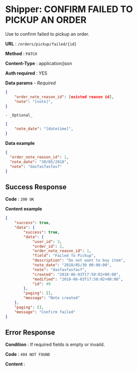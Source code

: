 # Shipper: CONFIRM FAILED TO PICKUP AN ORDER

Use to confirm failed to pickup an order.

**URL** : `/orders/pickup/failed/{id}`

**Method** : `PATCH`

**Content-Type** : application/json

**Auth required** : YES

**Data params**
    - _Required_

```json
{
    "order_note_reason_id": [existed reason id],
    "note": "[note]",
}
```
	- _Optional_

```json
{
    "note_date": "[datetime]",
}
```

**Data example**

```json
{
  "order_note_reason_id": 1,
  "note_date": "30/05/2018",
  "note": "dasfasfasfasf"
}
```

## Success Response

**Code** : `200 OK`

**Content example**

```json
{
    "success": true,
    "data": {
        "success": true,
        "data": {
            "user_id": 3,
            "order_id": 2,
            "order_note_reason_id": 1,
            "field": "Failed To Pickup",
            "description": "Do not want to buy item",
            "note_date": "2018/05/30 00:00:00",
            "note": "dasfasfasfasf",
            "created": "2018-06-03T17:50:02+00:00",
            "modified": "2018-06-03T17:50:02+00:00",
            "id": 49
        },
        "paging": [],
        "message": "Note created"
    },
    "paging": [],
    "message": "Confirm failed"
}
```

## Error Response

**Condition** : If required fields is empty or invaild.

**Code** : `404 NOT FOUND`

**Content** :

```json

```